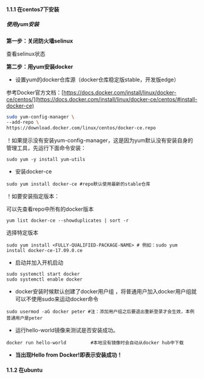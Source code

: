 #### 1.1.1 在centos7下安装

##### 使用yum安装

**第一步：关闭防火墙selinux**

查看selinux状态

**第二步：用yum安装docker**

* 设置yum的docker仓库源（docker仓库稳定版stable，开发版edge）

参考Docker官方文档：[https://docs.docker.com/install/linux/docker-ce/centos/](https://docs.docker.com/install/linux/docker-ce/centos/#install-docker-ce)

```bash
sudo yum-config-manager \
--add-repo \
https://download.docker.com/linux/centos/docker-ce.repo
```

！如果提示没有安装yum-config-manager，这是因为yum默认没有安装自身的管理工具，先运行下面命令安装：

```
sudo yum -y install yum-utils
```

* 安装docker-ce

```
sudo yum install docker-ce #repo默认使用最新的stable仓库
```

！如要安装指定版本：

可以先查看repo中所有的docker版本

```
yum list docker-ce --showduplicates | sort -r
```

选择特定版本

```
sudo yum install <FULLY-QUALIFIED-PACKAGE-NAME> # 例如：sudo yum install docker-ce-17.09.0.ce
```

* 启动并加入开机启动

```
sudo systemctl start docker
sudo systemctl enable docker
```

* docker安装时候默认创建了docker用户组 ，将普通用户加入docker用户组就可以不使用sudo来运动docker命令

```
sudo usermod -aG docker peter #注：添加用户组之后要退出重新登录才会生效，本例普通用户是peter
```

* 运行hello-world镜像来测试是否安装成功。

```
docker run hello-world         #本地没有镜像时会自动从docker hub中下载
```

* **当出现Hello from Docker!即表示安装成功！**

#### 1.1.2 在ubuntu



